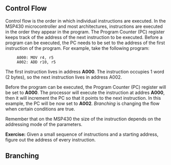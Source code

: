 
Control Flow
-----------------

   Control flow is the order in which individual instructions are
   executed. In the MSP430 microcontroller and most architectures,
   instructions are executed in the order they appear in the program.
   The Program Counter (PC) register keeps track of the address of the
   next instruction to be executed. Before a program can be executed,
   the PC needs to be set to the address of the first instruction of
   the program. For example, take the following program:

   ```assembler
        A000: MOV r4, r5
        A002: ADD r10, r5
   ```

   The first instruction lives in address **A000**. The instruction
   occupies 1 word (2 bytes), so the next instruction lives in address
   A002. 

   Before the program can be executed, the Program Counter (PC)
   register will be set to **A000**. The processor will execute the
   instruction at addres **A000**, then it will increment the PC so
   that it points to the next instruction. In this example, the PC
   will be now set to **A002**. *Branching* is changing the flow when
   certain conditions are true. 

   Remember that on the MSP430 the size of the instruction depends on
   the addressing mode of the parameters.

   **Exercise:** Given a small sequence of instructions and a starting
        address, figure out the address of every instruction.

Branching
---------------------